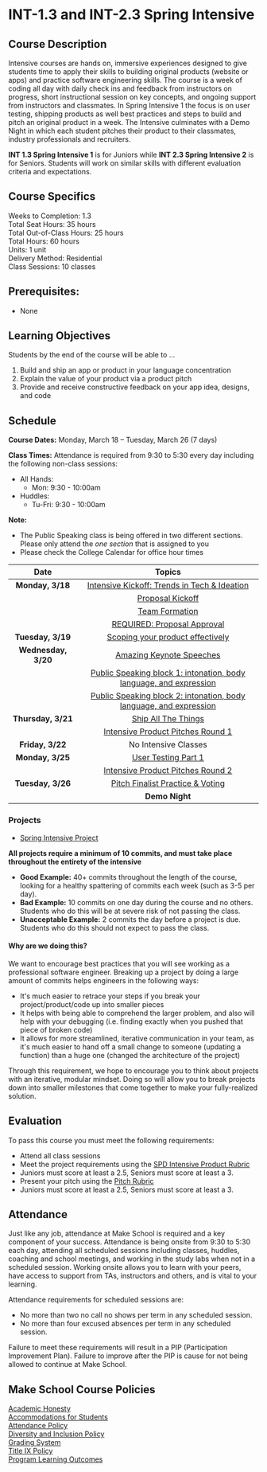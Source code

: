 # INT-1.3 and INT-2.3 Spring Intensive

## Course Description

Intensive courses are hands on, immersive experiences designed to give students time to apply their skills to building original products (website or apps) and practice software engineering skills. The course is a week of coding all day with daily check ins and feedback from instructors on progress, short instructional session on key concepts, and ongoing support from instructors and classmates. In Spring Intensive 1 the focus is on user testing, shipping products as well best practices and steps to build and pitch an original product in a week. The Intensive culminates with a Demo Night in which each student pitches their product to their classmates, industry professionals and recruiters.

**INT 1.3 Spring Intensive 1** is for Juniors while **INT 2.3 Spring Intensive 2** is for Seniors. Students will work on similar skills with different evaluation criteria and expectations.

## Course Specifics

Weeks to Completion:  1.3 <br>
Total Seat Hours:  35 hours <br>
Total Out-of-Class Hours: 25 hours <br>
Total Hours: 60 hours <br>
Units:  1 unit <br>
Delivery Method:  Residential <br>
Class Sessions:  10 classes

## Prerequisites:

- None

## Learning Objectives

Students by the end of the course will be able to ...

1. Build and ship an app or product in your language concentration
1. Explain the value of your product via a product pitch
1. Provide and receive constructive feedback on your app idea, designs, and code

## Schedule

**Course Dates:** Monday, March 18 – Tuesday, March 26 (7 days)

**Class Times:**
Attendance is required from 9:30 to 5:30 every day including the following non-class sessions:

- All Hands:
    - Mon: 9:30 - 10:00am
- Huddles:
    - Tu-Fri: 9:30 - 10:00am

**Note:**

- The Public Speaking class is being offered in two different sections. Please only attend the *one section* that is assigned to you
- Please check the College Calendar for office hour times



|          Date        |                 Topics                    |
:---------------------:|:-----------------------------------------:|
| **Monday, 3/18**     |  [Intensive Kickoff: Trends in Tech & Ideation]        |
|                      |  [Proposal Kickoff]                                   |
|                      | [Team Formation]                                      |
|                      |  [REQUIRED: Proposal Approval]                        |
| **Tuesday, 3/19**    | [Scoping your product effectively]                    |
| **Wednesday, 3/20**  | [Amazing Keynote Speeches]                            |
|                      | [Public Speaking block 1: intonation, body language, and expression]    |
|                      | [Public Speaking block 2: intonation, body language, and expression]    |
| **Thursday, 3/21**   | [Ship All The Things]                                 |
|                      | [Intensive Product Pitches Round 1]                   |
| **Friday, 3/22**     | No Intensive Classes                                  |
| **Monday, 3/25**     | [User Testing Part 1]                                 |
|                      | [Intensive Product Pitches Round 2]                   |
| **Tuesday, 3/26**    | [Pitch Finalist Practice & Voting]                    |
|                      | **Demo Night**                                        |

[Intensive Kickoff: Trends in Tech & Ideation]: Lessons/01-intensive-kickoff.md
[Team Formation]: Lessons/02-team-formation.md
[Scoping your product effectively]: Lessons/03-scoping.md
[Amazing Keynote Speeches]: Lessons/04-amazing-keynote-speeches.md
[Public Speaking block 1: intonation, body language, and expression]: Lessons/05-public-speaking.md
[Public Speaking block 2: intonation, body language, and expression]: Lessons/05-public-speaking.md
[Ship All The Things]: Lessons/06-ship-all-the-things.md
[Intensive Product Pitches Round 1]: Lessons/07-product-pitches-1.md
[User Testing Part 1]: Lessons/08-user-testing-2.md
[Intensive Product Pitches Round 2]: Lessons/09-product-pitches-2.md
[Pitch Finalist Practice & Voting]: Lessons/10-pitch-finalist.md
[Proposal Kickoff]: Lessons/11-proposal-kickoff.md
[REQUIRED: Proposal Approval]: Lessons/12-required-proposal-approval.md

### Projects

- [Spring Intensive Project](Assignments/Project-Requirements.md)

**All projects require a minimum of 10 commits, and must take place throughout the entirety of the intensive**

- **Good Example:** 40+ commits throughout the length of the course, looking for a healthy spattering of commits each week (such as 3-5 per day).
- **Bad Example:** 10 commits on one day during the course and no others. Students who do this will be at severe risk of not passing the class.
- **Unacceptable Example:** 2 commits the day before a project is due. Students who do this should not expect to pass the class.

#### Why are we doing this?

We want to encourage best practices that you will see working as a professional software engineer. Breaking up a project by doing a large amount of commits helps engineers in the following ways:

- It's much easier to retrace your steps if you break your project/product/code up into smaller pieces
- It helps with being able to comprehend the larger problem, and also will help with your debugging (i.e. finding exactly when you pushed that piece of broken code)
- It allows for more streamlined, iterative communication in your team, as it's much easier to hand off a small change to someone (updating a function) than a huge one (changed the architecture of the project)

Through this requirement, we hope to encourage you to think about projects with an iterative, modular mindset. Doing so will allow you to break projects down into smaller milestones that come together to make your fully-realized solution.


## Evaluation
To pass this course you must meet the following requirements:

- Attend all class sessions
- Meet the project requirements using the [SPD Intensive Product Rubric](https://docs.google.com/document/d/1pdtRdgVISE07fFc8oBi5hCnLkwBQDFG5_3f79aDV1WU/preview)
 - Juniors must score at least a 2.5, Seniors must score at least a 3.
- Present your pitch using the [Pitch Rubric](https://docs.google.com/document/d/1pdtRdgVISE07fFc8oBi5hCnLkwBQDFG5_3f79aDV1WU/preview)
 - Juniors must score at least a 2.5, Seniors must score at least a 3.

## Attendance
Just like any job, attendance at Make School is required and a key component of your success. Attendance is being onsite from 9:30 to 5:30 each day, attending all scheduled sessions including classes, huddles, coaching and school meetings, and working in the study labs when not in a scheduled session. Working onsite allows you to learn with your peers, have access to support from TAs, instructors and others, and is vital to your learning.

Attendance requirements for scheduled sessions are:
- No more than two no call no shows per term in any scheduled session.
- No more than four excused absences per term in any scheduled session.

Failure to meet these requirements will result in a PIP (Participation Improvement Plan).  Failure to improve after the PIP is cause for not being allowed to continue at Make School.


## Make School Course Policies

[Academic Honesty](https://make.sc/academic-honesty)<br>
[Accommodations for Students](https://make.sc/accommodations-for-students)<br>
[Attendance Policy](https://make.sc/attendance-policy)  
[Diversity and Inclusion Policy](https://make.sc/diversity-and-inclusion-policy)<br>
[Grading System](https://make.sc/grading-system)
<br>
[Title IX Policy](https://make.sc/title-ix-policy)<br>
[Program Learning Outcomes](https://make.sc/program-learning-outcomes)
